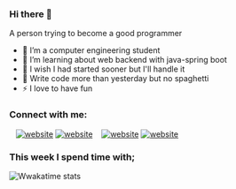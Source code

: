 ### Hi there 👋


A person trying to become a good programmer

- 🔭 I’m a  computer engineering student
- 🌱 I’m learning about web backend with java-spring boot
- 🤔 I wish I had started sooner but I'll handle it
- 🥅 Write code more than yesterday but no spaghetti
- ⚡ I love to have fun 


### Connect with me:

&nbsp;&nbsp;
[![website](./img/linkedin-light.svg)](https://www.linkedin.com/in/esra-nur-ar%C4%B1-7a6133239-light-mode-only)
[![website](./img/linkedin-dark.svg)](https://www.linkedin.com/in/esra-nur-ar%C4%B1-7a6133239-dark-mode-only)
&nbsp;&nbsp;
[![website](./img/instagram-light.svg)](https://instagram.com/esranurari-light-mode-only)
[![website](./img/instagram-dark.svg)](https://instagram.com/esranurari-dark-mode-only)

### This week I spend time with;
![Wwakatime stats](https://github-readme-stats-taupe-two.vercel.app/api/wakatime?username=ari&hide_title=true&hide_border=true&langs_count=5&bg_color=00000000&text_color=777)




